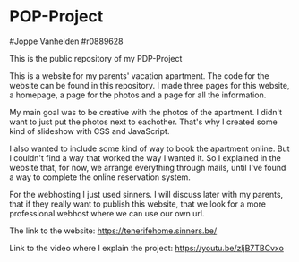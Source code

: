 # POP-Project

#Joppe Vanhelden
#r0889628

This is the public repository of my PDP-Project

This is a website for my parents' vacation apartment.
The code for the website can be found in this repository. I made three pages for this website, a homepage, a page for the photos and a page for all the information.

My main goal was to be creative with the photos of the apartment. I didn't want to just put the photos next to eachother. That's why I created some kind of slideshow with CSS and JavaScript.

I also wanted to include some kind of way to book the apartment online. But I couldn't find a way that worked the way I wanted it. So I explained in the website that, for now, we arrange everything through mails, until I've found a way to complete the online reservation system.

For the webhosting I just used sinners. I will discuss later with my parents, that if they really want to publish this website, that we look for a more professional webhost where we can use our own url.

The link to the website: https://tenerifehome.sinners.be/

Link to the video where I explain the project: https://youtu.be/zljB7TBCvxo
